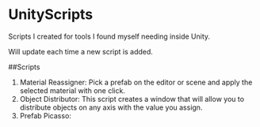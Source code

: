 # UnityScripts
Scripts I created for tools I found myself needing inside Unity.


Will update each time a new script is added.

##Scripts

1. Material Reassigner: Pick a prefab on the editor or scene and apply the selected material with one click.
2. Object Distributor: This script creates a window that will allow you to distribute objects on any axis with the value you assign.
3. Prefab Picasso:
